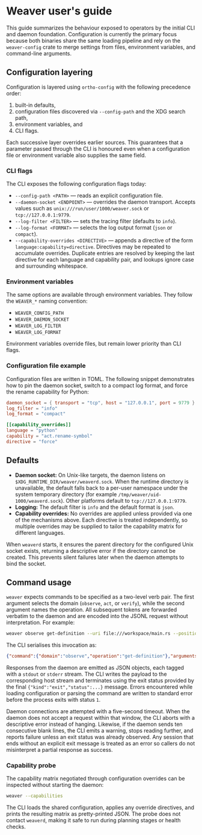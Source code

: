 # Weaver user's guide

This guide summarizes the behaviour exposed to operators by the initial CLI and
daemon foundation. Configuration is currently the primary focus because both
binaries share the same loading pipeline and rely on the `weaver-config` crate
to merge settings from files, environment variables, and command-line arguments.

## Configuration layering

Configuration is layered using `ortho-config` with the following precedence
order:

1. built-in defaults,
2. configuration files discovered via `--config-path` and the XDG search path,
3. environment variables, and
4. CLI flags.

Each successive layer overrides earlier sources. This guarantees that a
parameter passed through the CLI is honoured even when a configuration file or
environment variable also supplies the same field.

### CLI flags

The CLI exposes the following configuration flags today:

- `--config-path <PATH>` — reads an explicit configuration file.
- `--daemon-socket <ENDPOINT>` — overrides the daemon transport. Accepts values
  such as `unix:///run/user/1000/weaver.sock` or `tcp://127.0.0.1:9779`.
- `--log-filter <FILTER>` — sets the tracing filter (defaults to `info`).
- `--log-format <FORMAT>` — selects the log output format (`json` or `compact`).
- `--capability-overrides <DIRECTIVE>` — appends a directive of the form
  `language:capability=directive`. Directives may be repeated to accumulate
  overrides. Duplicate entries are resolved by keeping the last directive for
  each language and capability pair, and lookups ignore case and surrounding
  whitespace.

### Environment variables

The same options are available through environment variables. They follow the
`WEAVER_*` naming convention:

- `WEAVER_CONFIG_PATH`
- `WEAVER_DAEMON_SOCKET`
- `WEAVER_LOG_FILTER`
- `WEAVER_LOG_FORMAT`

Environment variables override files, but remain lower priority than CLI flags.

### Configuration file example

Configuration files are written in TOML. The following snippet demonstrates how
to pin the daemon socket, switch to a compact log format, and force the rename
capability for Python:

```toml
daemon_socket = { transport = "tcp", host = "127.0.0.1", port = 9779 }
log_filter = "info"
log_format = "compact"

[[capability_overrides]]
language = "python"
capability = "act.rename-symbol"
directive = "force"
```

## Defaults

- **Daemon socket:** On Unix-like targets, the daemon listens on
  `$XDG_RUNTIME_DIR/weaver/weaverd.sock`. When the runtime directory is
  unavailable, the default falls back to a per-user namespace under the system
  temporary directory (for example `/tmp/weaver/uid-1000/weaverd.sock`). Other
  platforms default to `tcp://127.0.0.1:9779`.
- **Logging:** The default filter is `info` and the default format is `json`.
- **Capability overrides:** No overrides are applied unless provided via one of
  the mechanisms above. Each directive is treated independently, so multiple
  overrides may be supplied to tailor the capability matrix for different
  languages.

When `weaverd` starts, it ensures the parent directory for the configured Unix
socket exists, returning a descriptive error if the directory cannot be
created. This prevents silent failures later when the daemon attempts to bind
the socket.

## Command usage

`weaver` expects commands to be specified as a two-level verb pair. The first
argument selects the domain (`observe`, `act`, or `verify`), while the second
argument names the operation. All subsequent tokens are forwarded verbatim to
the daemon and are encoded into the JSONL request without interpretation. For
example:

```sh
weaver observe get-definition --uri file:///workspace/main.rs --position 42:17
```

The CLI serialises this invocation as:

```json
{"command":{"domain":"observe","operation":"get-definition"},"arguments":["--uri","file:///workspace/main.rs","--position","42:17"]}
```

Responses from the daemon are emitted as JSON objects, each tagged with a
`stdout` or `stderr` stream. The CLI writes the payload to the corresponding
host stream and terminates using the exit status provided by the final
`{"kind":"exit","status":...}` message. Errors encountered while loading
configuration or parsing the command are written to standard error before the
process exits with status `1`.

Daemon connections are attempted with a five-second timeout. When the daemon
does not accept a request within that window, the CLI aborts with a descriptive
error instead of hanging. Likewise, if the daemon sends ten consecutive blank
lines, the CLI emits a warning, stops reading further, and reports failure
unless an exit status was already observed. Any session that ends without an
explicit exit message is treated as an error so callers do not misinterpret a
partial response as success.

### Capability probe

The capability matrix negotiated through configuration overrides can be
inspected without starting the daemon:

```sh
weaver --capabilities
```

The CLI loads the shared configuration, applies any override directives, and
prints the resulting matrix as pretty-printed JSON. The probe does not contact
`weaverd`, making it safe to run during planning stages or health checks.
